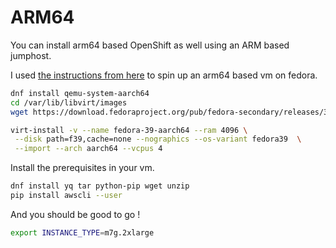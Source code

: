 # ARM64

You can install arm64 based OpenShift as well using an ARM based jumphost.

I used [the instructions from here](https://www.redhat.com/sysadmin/vm-arm64-fedora) to spin up an arm64 based vm on fedora.

```bash
dnf install qemu-system-aarch64
cd /var/lib/libvirt/images
wget https://download.fedoraproject.org/pub/fedora-secondary/releases/39/Spins/aarch64/images/Fedora-Minimal-39-1.5.aarch64.raw.xz -O f39.xz && unxz f39.xz

virt-install -v --name fedora-39-aarch64 --ram 4096 \
 --disk path=f39,cache=none --nographics --os-variant fedora39  \
 --import --arch aarch64 --vcpus 4
```

Install the prerequisites in your vm.

```bash
dnf install yq tar python-pip wget unzip
pip install awscli --user
```

And you should be good to go !

```bash
export INSTANCE_TYPE=m7g.2xlarge
```
